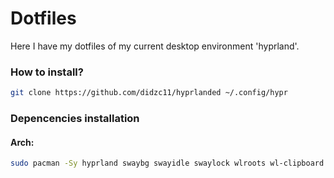 # Dotfiles
Here I have my dotfiles of my current desktop environment 'hyprland'.
### How to install?
```bash
git clone https://github.com/didzc11/hyprlanded ~/.config/hypr
```
### Depencencies installation
#### Arch:
```bash
sudo pacman -Sy hyprland swaybg swayidle swaylock wlroots wl-clipboard waybar wofi foot mako grim slurp wf-recorder light yad thunar geany mpv mpd mpc viewnior imagemagick xfce-polkit xorg-xwayland
```
